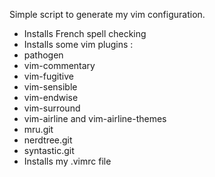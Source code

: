 Simple script to generate my vim configuration.

* Installs French spell checking
* Installs some vim plugins :
 * pathogen
 * vim-commentary
 * vim-fugitive
 * vim-sensible
 * vim-endwise
 * vim-surround
 * vim-airline and vim-airline-themes
 * mru.git
 * nerdtree.git
 * syntastic.git
* Installs my .vimrc file
